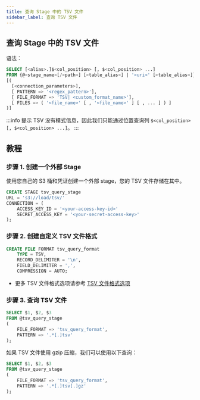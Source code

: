 ```yaml
---
title: 查询 Stage 中的 TSV 文件
sidebar_label: 查询 TSV 文件
---
```


## 查询 Stage 中的 TSV 文件

语法：

```sql
SELECT [<alias>.]$<col_position> [, $<col_position> ...]
FROM {@<stage_name>[/<path>] [<table_alias>] | '<uri>' [<table_alias>]}
[(
  [<connection_parameters>],
  [ PATTERN => '<regex_pattern>'],
  [ FILE_FORMAT => 'TSV| <custom_format_name>'],
  [ FILES => ( '<file_name>' [ , '<file_name>' ] [ , ... ] ) ]
)]
```

:::info 提示
TSV 没有模式信息，因此我们只能通过位置查询列 `$<col_position> [, $<col_position> ...]`。
:::

## 教程

### 步骤 1. 创建一个外部 Stage

使用您自己的 S3 桶和凭证创建一个外部 stage，您的 TSV 文件存储在其中。

```sql
CREATE STAGE tsv_query_stage
URL = 's3://load/tsv/'
CONNECTION = (
    ACCESS_KEY_ID = '<your-access-key-id>'
    SECRET_ACCESS_KEY = '<your-secret-access-key>'
);
```

### 步骤 2. 创建自定义 TSV 文件格式

```sql
CREATE FILE FORMAT tsv_query_format
    TYPE = TSV,
    RECORD_DELIMITER = '\n',
    FIELD_DELIMITER = ',',
    COMPRESSION = AUTO;
```

- 更多 TSV 文件格式选项请参考 [TSV 文件格式选项](/sql/sql-reference/file-format-options#tsv-options)

### 步骤 3. 查询 TSV 文件

```sql
SELECT $1, $2, $3
FROM @tsv_query_stage
(
    FILE_FORMAT => 'tsv_query_format',
    PATTERN => '.*[.]tsv'
);
```

如果 TSV 文件使用 gzip 压缩，我们可以使用以下查询：

```sql
SELECT $1, $2, $3
FROM @tsv_query_stage
(
    FILE_FORMAT => 'tsv_query_format',
    PATTERN => '.*[.]tsv[.]gz'
);
```
